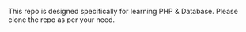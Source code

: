 This repo is designed specifically for learning PHP & Database. Please clone the repo as per your need.